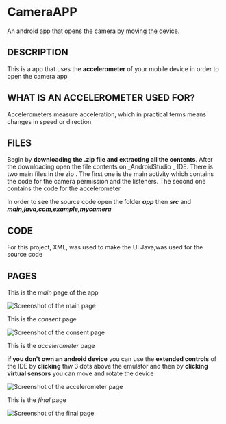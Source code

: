 # CameraAPP
An android app that opens the camera by moving the device.

## DESCRIPTION
This is a app that uses the **accelerometer** of your mobile device in order to open the camera app 

## WHAT IS AN ACCELEROMETER USED FOR?
Accelerometers measure acceleration, which in practical terms means changes in speed or direction.

## FILES
Begin by **downloading the .zip file and extracting all the contents**. After the downloading open the file contents on
_AndroidStudio _ IDE.
There is two main files in the zip . The first one is the main activity which contains the code for the camera permission and the listeners. The second one contains the code for the accelerometer 

In order to see the source code open the folder ***app*** then ***src*** and ***main,java,com,example,mycamera***

## CODE
For this project, 
XML, was used to make the UI 
Java,was used for the source code

## PAGES 
This is the _main_ page of the app

![Screenshot of the main page](sceenshots/main.png)

This is the _consent_ page 

![Screenshot of the consent page](sceenshots/consent.png)

This is the _accelerometer_ page 

**if you don't own an android device** you can use the **extended controls** of the IDE by **clicking** thw 3 dots above the emulator and then by **clicking virtual sensors** you can move and rotate the device 


![Screenshot of the accelerometer  page](sceenshots/accelerometor.png)

This is the _final_ page 

![Screenshot of the final page](sceenshots/final.png)
